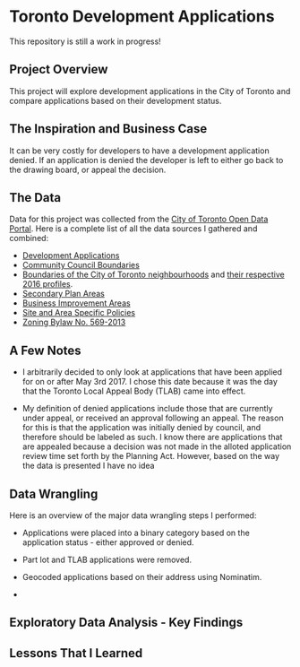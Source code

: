 # Toronto Development Applications

This repository is still a work in progress!

## Project Overview

This project will explore development applications in the City of Toronto and compare applications based on their development status.

## The Inspiration and Business Case

It can be very costly for developers to have a development application denied. If an application is denied the developer is left to either go back to the drawing board, or appeal the decision. 

## The Data

Data for this project was collected from the [City of Toronto Open Data Portal](https://open.toronto.ca/). Here is a complete list of all the data sources I gathered and combined:

- [Development Applications](https://open.toronto.ca/dataset/development-applications/)
- [Community Council Boundaries](https://open.toronto.ca/dataset/community-council-boundaries/)
- [Boundaries of the City of Toronto neighbourhoods](https://open.toronto.ca/dataset/neighbourhoods/) and [ their respective 2016 profiles](https://open.toronto.ca/dataset/neighbourhood-profiles/).
- [Secondary Plan Areas](https://open.toronto.ca/dataset/secondary-plans/)
- [Business Improvement Areas](https://open.toronto.ca/dataset/business-improvement-areas/)
- [Site and Area Specific Policies](https://open.toronto.ca/dataset/site-and-area-specific-policies/)
- [Zoning Bylaw No. 569-2013](https://open.toronto.ca/dataset/zoning-by-law/)

## A Few Notes

- I arbitrarily decided to only look at applications that have been applied for on or after May 3rd 2017. I chose this date because it was the day that the Toronto Local Appeal Body (TLAB) came into effect.
  
- My definition of denied applications include those that are currently under appeal, or received an approval following an appeal. The reason for this is that the application was initially denied by council, and therefore should be labeled as such. I know there are applications that are appealed because a decision was not made in the alloted application review time set forth by the Planning Act. However, based on the way the data is presented I have no idea 

## Data Wrangling

Here is an overview of the major data wrangling steps I performed:

- Applications were placed into a binary category based on the application status - either approved or denied.
  
- Part lot and TLAB applications were removed.
   
- Geocoded applications based on their address using Nominatim. 
   
- 

## Exploratory Data Analysis - Key Findings

## Lessons That I Learned
